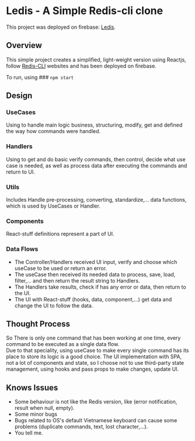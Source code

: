 # Ledis - A Simple Redis-cli clone

This project was deployed on firebase: [Ledis](https://ledis-frontend.web.app/).

## Overview

This simple project creates a simplified, light-weight version using Reactjs, follow [Redis-CLI](https://try.redis.io/) websites and has been deployed on firebase.

To run, using ### `npm start`

## Design

### UseCases
Using to handle main logic business, structuring, modify, get and defined the way how commands were handled.
###  Handlers
Using to get and do basic verify commands, then control, decide what use case is needed, as well as process data after executing the commands and return to UI.
### Utils
Includes Handle pre-processing, converting, standardize,... data functions, which is used by UseCases or Handler.
### Components
React-stuff definitions represent a part of UI.

### Data Flows
* The Controller/Handlers received UI input, verify and choose which useCase to be used or return an error.
* The useCase then received its needed data to process, save, load, filter,... and then return the result string to Handlers.
* The Handlers take results, check if has any error or data, then return to the UI.
* The UI with React-stuff (hooks, data, component,...) get data and change the UI to follow the data.

## Thought Process
So There is only one command that has been working at one time, every command to be executed as a single data flow.  
Due to that speciality, using useCase to make every single command has its place to store its logic is a good choice.
The UI implementation with SPA, not a lot of components and state, so I choose not to use third-party state management, using hooks and pass props to make changes, update UI.

## Knows Issues
* Some behaviour is not like the Redis version, like (error notification, result when null, empty).
* Some minor bugs
* Bugs related to OS's default Vietnamese keyboard can cause some problems (duplicate commands, text, lost character,...).
* You tell me.
